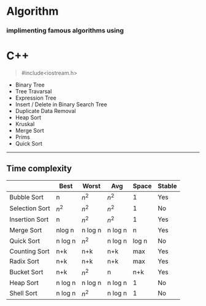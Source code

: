 # Algorithm

### implimenting famous algorithms using 
# C++

> #include<iostream.h>

- Binary Tree
- Tree Travarsal
- Expression Tree
- Insert / Delete in Binary Search Tree
- Duplicate Data Removal 
- Heap Sort
- Kruskal 
- Merge Sort
- Prims 
- Quick Sort

___

## Time complexity

|                 |Best    |Worst   |Avg     |Space |Stable |
|-                |-       |-       |-       |-     |-      |
|Bubble Sort      |n       |$n^2$   |$n^2$   |1     |Yes    |
|Selection Sort   |$n^2$   |$n^2$   |$n^2$   |1     |No     |
|Insertion Sort   |n       |$n^2$   |$n^2$   |1     |Yes    |
|Merge Sort       |nlog n |n log n |n log n |n     |Yes    |
|Quick Sort       |n log n |$n^2$   |n log n |log n |No     |
|Counting Sort    |n+k     |n+k     |n+k     |max   |Yes    |
|Radix Sort       |n+k     |n+k     |n+k     |max   |Yes    | 
|Bucket Sort      |n+k     |$n^2$   |n       |n+k   |Yes    |
|Heap Sort        |n log n |n log n |n log n |1     |No     |
|Shell Sort       |n log n |$n^2$   |n log n |1     |No     | 
